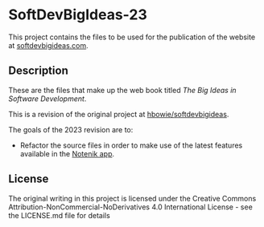 # SoftDevBigIdeas-23

This project contains the files to be used for the publication of the website at [softdevbigideas.com](https://www.softdevbigideas.com).

## Description

These are the files that make up the web book titled *The Big Ideas in Software Development*.

This is a revision of the original project at [hbowie/softdevbigideas](https://github.com/hbowie/softdevbigideas).

The goals of the 2023 revision are to:

+ Refactor the source files in order to make use of the latest features available in the [Notenik app](https://notenik.app).

## License

The original writing in this project is licensed under the Creative Commons Attribution-NonCommercial-NoDerivatives 4.0 International License - see the LICENSE.md file for details

